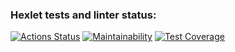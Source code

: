 ### Hexlet tests and linter status:
[![Actions Status](https://github.com/Jejjii/java-project-78/workflows/hexlet-check/badge.svg)](https://github.com/Jejjii/java-project-78/actions)
[![Maintainability](https://api.codeclimate.com/v1/badges/1bb62fbd81f704538718/maintainability)](https://codeclimate.com/github/Jejjii/java-project-78/maintainability)
[![Test Coverage](https://api.codeclimate.com/v1/badges/1bb62fbd81f704538718/test_coverage)](https://codeclimate.com/github/Jejjii/java-project-78/test_coverage)

